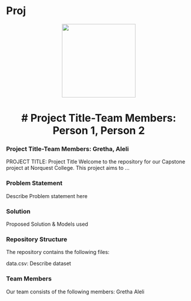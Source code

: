 # Proj


<p align = "center" draggable=”false” ><img src="https://encrypted-tbn0.gstatic.com/images?q=tbn:ANd9GcR8HNB-ex4xb4H3-PXRcywP5zKC_3U8VzQTPA&usqp=CAU" 
     width="200px"
     height="auto"/>
</p>


# <h1 align="center" id="heading"># Project Title-Team Members: Person 1, Person 2
</h1>


### Project Title-Team Members: Gretha, Aleli
PROJECT TITLE: Project Title
Welcome to the repository for our Capstone project at Norquest College. This project aims to ...

### Problem Statement
Describe Problem statement here

### Solution
Proposed Solution & Models used

### Repository Structure
The repository contains the following files:

data.csv: Describe dataset

### Team Members

Our team consists of the following members:
Gretha
Aleli
